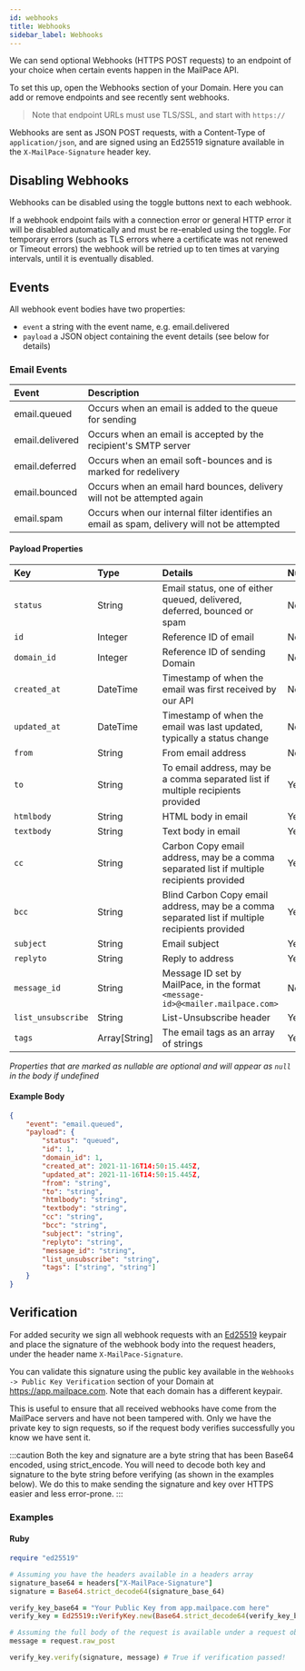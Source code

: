 ```yaml
---
id: webhooks
title: Webhooks
sidebar_label: Webhooks
---
```


We can send optional Webhooks (HTTPS POST requests) to an endpoint of your choice when certain events happen in the MailPace API.

To set this up, open the Webhooks section of your Domain. Here you can add or remove endpoints and see recently sent webhooks.

> Note that endpoint URLs must use TLS/SSL, and start with `https://`

Webhooks are sent as JSON POST requests, with a Content-Type of `application/json`, and are signed using an Ed25519 signature available in the `X-MailPace-Signature` header key.

## Disabling Webhooks

Webhooks can be disabled using the toggle buttons next to each webhook. 

If a webhook endpoint fails with a connection error or general HTTP error it will be disabled automatically and must be re-enabled using the toggle. For temporary errors (such as TLS errors where a certificate was not renewed or Timeout errors) the webhook will be retried up to ten times at varying intervals, until it is eventually disabled.

## Events

All webhook event bodies have two properties:

- `event` a string with the event name, e.g. email.delivered
- `payload` a JSON object containing the event details (see below for details)

### Email Events

| Event | Description |
| :------------- | :---------- | 
| email.queued | Occurs when an email is added to the queue for sending |
| email.delivered | Occurs when an email is accepted by the recipient's SMTP server |
| email.deferred | Occurs when an email soft-bounces and is marked for redelivery |
| email.bounced | Occurs when an email hard bounces, delivery will not be attempted again |
| email.spam | Occurs when our internal filter identifies an email as spam, delivery will not be attempted |

#### Payload Properties

| Key | Type | Details | Nullable* |
| :------------- | :---------- | :---------- | :---------- | 
`status` | String | Email status, one of either queued, delivered, deferred, bounced or spam| No |
`id` | Integer | Reference ID of email | No |
`domain_id` | Integer | Reference ID of sending Domain | No |
`created_at` | DateTime | Timestamp of when the email was first received by our API| No |
`updated_at` | DateTime | Timestamp of when the email was last updated, typically a status change | No |
`from` | String | From email address | No |
`to` | String | To email address, may be a comma separated list if multiple recipients provided | Yes |
`htmlbody` | String | HTML body in email | Yes |
`textbody` | String | Text body in email| Yes |
`cc` | String | Carbon Copy email address, may be a comma separated list if multiple recipients provided | Yes |
`bcc` | String | Blind Carbon Copy email address, may be a comma separated list if multiple recipients provided| Yes |
`subject` | String | Email subject | Yes |
`replyto` | String | Reply to address | Yes |
`message_id` | String | Message ID set by MailPace, in the format `<message-id>@<mailer.mailpace.com>` | No |
`list_unsubscribe` | String | List-Unsubscribe header | Yes |
`tags` | Array[String] | The email tags as an array of strings | Yes |

*Properties that are marked as nullable are optional and will appear as `null` in the body if undefined*


#### Example Body

```json
{
    "event": "email.queued",
    "payload": {
        "status": "queued",
        "id": 1,
        "domain_id": 1,
        "created_at": 2021-11-16T14:50:15.445Z,
        "updated_at": 2021-11-16T14:50:15.445Z,
        "from": "string",
        "to": "string",
        "htmlbody": "string",
        "textbody": "string",
        "cc": "string",
        "bcc": "string",
        "subject": "string",
        "replyto": "string",
        "message_id": "string",
        "list_unsubscribe": "string",
        "tags": ["string", "string"]
    }
}
```

## Verification

For added security we sign all webhook requests with an [Ed25519](https://datatracker.ietf.org/doc/html/rfc8032) keypair and place the signature of the webhook body into the request headers, under the header name `X-MailPace-Signature`.

You can validate this signature using the public key available in the `Webhooks -> Public Key Verification` section of your Domain at https://app.mailpace.com. Note that each domain has a different keypair.

This is useful to ensure that all received webhooks have come from the MailPace servers and have not been tampered with. Only we have the private key to sign requests, so if the request body verifies successfully you know we have sent it.

:::caution 
Both the key and signature are a byte string that has been Base64 encoded, using strict_encode. You will need to decode both key and signature to the byte string before verifying (as shown in the examples below). We do this to make sending the signature and key over HTTPS easier and less error-prone.
:::

### Examples

#### Ruby

```ruby
require "ed25519"

# Assuming you have the headers available in a headers array
signature_base64 = headers["X-MailPace-Signature"]
signature = Base64.strict_decode64(signature_base_64)

verify_key_base64 = "Your Public Key from app.mailpace.com here"
verify_key = Ed25519::VerifyKey.new(Base64.strict_decode64(verify_key_base64))

# Assuming the full body of the request is available under a request object
message = request.raw_post

verify_key.verify(signature, message) # True if verification passed!
```
